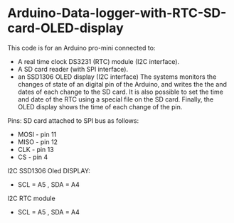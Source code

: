 # Arduino-Data-logger-with-RTC-SD-card-OLED-display
This code is for an Arduino pro-mini connected to:
  - A real time clock DS3231 (RTC) module (I2C interface).
  - A SD card reader (with SPI interface).
  - an SSD1306 OLED display (I2C interface)
The systems monitors the changes of state of an digital pin of the Arduino, and writes the the and dates of each change to the SD card. It is also possible to set the time and date of the RTC using a special file on the SD card. Finally, the OLED display shows the time of each change of the pin.

Pins:
SD card attached to SPI bus as follows:
- MOSI - pin 11
- MISO - pin 12
- CLK - pin 13
- CS - pin 4

I2C SSD1306 Oled DISPLAY:
- SCL = A5  ,  SDA = A4

I2C RTC module
- SCL = A5  ,  SDA = A4
